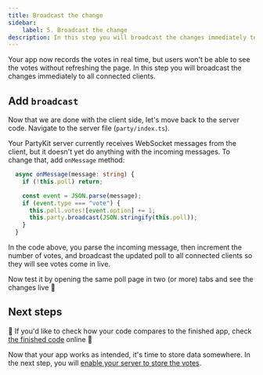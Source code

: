 ```yaml
---
title: Broadcast the change
sidebar:
    label: 5. Broadcast the change
description: In this step you will broadcast the changes immediately to all connected clients
---
```


Your app now records the votes in real time, but users won't be able to see the votes without refreshing the page. In this step you will broadcast the changes immediately to all connected clients.

## Add `broadcast`

Now that we are done with the client side, let's move back to the server code. Navigate to the server file (`party/index.ts`).

Your PartyKit server currently receives WebSocket messages from the client, but it doesn't yet do anything with the incoming messages. To change that, add `onMessage` method:

```ts
  async onMessage(message: string) {
    if (!this.poll) return;

    const event = JSON.parse(message);
    if (event.type === "vote") {
      this.poll.votes![event.option] += 1;
      this.party.broadcast(JSON.stringify(this.poll));
    }
  }
```

In the code above, you parse the incoming message, then increment the number of votes, and broadcast the updated poll to all connected clients so they will see votes come in live.

Now test it by opening the same poll page in two (or more) tabs and see the changes live 🥳

## Next steps

🎈 If you'd like to check how your code compares to the finished app, check <a href="https://github.com/partykit/partypoll/blob/main/party/index.ts#L26-L35" target="_blank" rel="noopener noreferrer">the finished code</a> online 🎈

Now that your app works as intended, it's time to store data somewhere. In the next step, you will [enable your server to store the votes](/tutorials/add-partykit-to-a-nextjs-app/6-add-storage).
